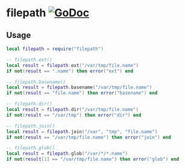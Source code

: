 # filepath [![GoDoc](https://godoc.org/github.com/venerasf/go-lua-libs/filepath?status.svg)](https://godoc.org/github.com/venerasf/go-lua-libs/filepath)

## Usage

```lua
local filepath = require("filepath")

-- filepath.ext()
local result = filepath.ext("/var/tmp/file.name")
if not(result == ".name") then error("ext") end

-- filepath.basename()
local result = filepath.basename("/var/tmp/file.name")
if not(result == "file.name") then error("basename") end

-- filepath.dir()
local result = filepath.dir("/var/tmp/file.name")
if not(result == "/var/tmp") then error("dir") end

-- filepath.join()
local result = filepath.join("/var", "tmp", "file.name")
if not(result == "/var/tmp/file.name") then error("join") end

-- filepath.glob()
local result = filepath.glob("/var/*/*.name")
if not(result[1] == "/var/tmp/file.name") then error("glob") end
```


